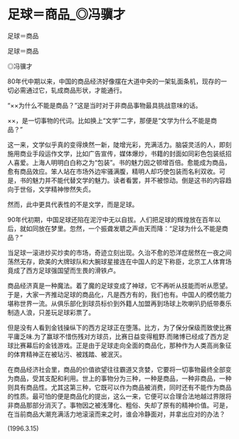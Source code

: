 # 足球＝商品_◎冯骥才

足球＝商品

足球＝商品

◎冯骥才

80年代中期以来，中国的商品经济好像摆在大道中央的一架轧面条机，现存的一切必需通过它，轧成商品形状，才能通行。

“××为什么不能是商品？”这是当时对于非商品事物最具挑战意味的话。

××，是一切事物的代词。比如换上“文学”二字，那便是“文学为什么不能是商品？”

这一来，文学似乎真的变得焕然一新，陡增光彩，充满活力。脑袋灵活的人，即刻施用商业手段运作文学，比如广告宣传，媒体爆炒，书籍的封面如同彩色包装纸招人喜爱。上海人明明白白称之为“包装”。书的魅力因之顿增百倍。愈能成为商品，愈有商品效应。笨人站在市场外边牢骚满腹，精明人却巧使包装而名利双收。可是，书的魅力并不能代替文学的魅力。读者看罢，并不被惊动。倒是这书的内容趋向于世俗，文学精神惨然失贞。

然而，此中更具代表性的不是文学，而是足球。

90年代初期，中国足球还陷在泥泞中无以自拔。人们把足球的辉煌放在百年以后，就如同放在梦里。忽然，一个振聋发聩之声由天而降：“足球为什么不能是商品？”

当足球一滚进炒买炒卖的市场，奇迹立刻出现。久治不愈的恐洋症居然在一夜之间荡然无存，欧美的大牌球队和大腕球星接连在中国人的足下称臣，北京工人体育场竟成了西方足球强国望而生畏的滑铁卢。

商品经济真是一种魔法。着了魔的足球变成了神球，它不再听从技能而听从愿望。于是，大家一齐推动足球的商品化，凡是西方有的，我们也有。中国人的模仿能力堪称世界一流。从俱乐部化到球员标价到外籍人加盟再到场球上吹喇叭扔纸带奏乐制造人浪，只差玩足球彩票了。

但是没有人看到金钱操纵下的西方足球正在堕落。比方，为了保分保级而致使比赛平庸乏味.为了赢球不惜伤残对方球员，比赛日益变得粗野.而赌博已经成了西方足球比赛幕后的金钱游戏。正是由于足球走向全面的商品化，那种作为人类高尚象征的体育精神正在被玷污、被践踏、被泯灭。

在商品经济社会里，商品的价值欲望往往霸道又贪婪，它要将一切事物最终全部变为商品，受其支配和利用。世上的事物分为三种，一种是商品，一种非商品，一种则具有商品性。尤其这第三种，它既可以作为商品被消费，同时还有不能作为商品的性质。最可怕的便是商品化的提出，这么一来，它便可以合理合法地越过界限将非商品那部分消灭了。事物因之被浅薄化、粗俗、失却了原有的精神价值。可是，在当前商品大潮充满活力地滚滚而来之时，谁会冷静面对，并拿出应对的办法？

(1996.3.15)